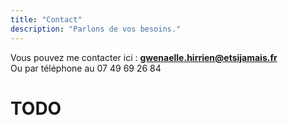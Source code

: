 ```yaml
---
title: "Contact"
description: "Parlons de vos besoins."
---
```


Vous pouvez me contacter ici : **gwenaelle.hirrien@etsijamais.fr**  
Ou par téléphone au 07 49 69 26 84

# TODO